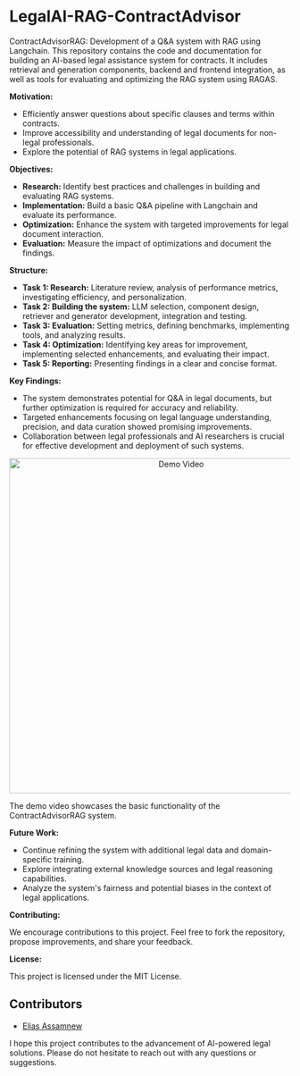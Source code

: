 # LegalAI-RAG-ContractAdvisor
ContractAdvisorRAG: Development of a Q&amp;A system with RAG using Langchain. This repository contains the code and documentation for building an AI-based legal assistance system for contracts. It includes retrieval and generation components, backend and frontend integration, as well as tools for evaluating and optimizing the RAG system using RAGAS.

**Motivation:**

- Efficiently answer questions about specific clauses and terms within contracts.
- Improve accessibility and understanding of legal documents for non-legal professionals.
- Explore the potential of RAG systems in legal applications.

**Objectives:**

* **Research:** Identify best practices and challenges in building and evaluating RAG systems.
* **Implementation:** Build a basic Q&A pipeline with Langchain and evaluate its performance.
* **Optimization:** Enhance the system with targeted improvements for legal document interaction.
* **Evaluation:** Measure the impact of optimizations and document the findings.

**Structure:**

* **Task 1: Research:** Literature review, analysis of performance metrics, investigating efficiency, and personalization.
* **Task 2: Building the system:** LLM selection, component design, retriever and generator development, integration and testing.
* **Task 3: Evaluation:** Setting metrics, defining benchmarks, implementing tools, and analyzing results.
* **Task 4: Optimization:** Identifying key areas for improvement, implementing selected enhancements, and evaluating their impact.
* **Task 5: Reporting:** Presenting findings in a clear and concise format.

**Key Findings:**

* The system demonstrates potential for Q&A in legal documents, but further optimization is required for accuracy and reliability.
* Targeted enhancements focusing on legal language understanding, precision, and data curation showed promising improvements.
* Collaboration between legal professionals and AI researchers is crucial for effective development and deployment of such systems.

<p align="center">
  <a href="https://youtu.be/KjBWNNN3thA">
    <img src="https://img.youtube.com/vi/KjBWNNN3thA/maxresdefault.jpg" alt="Demo Video" width="600" />
  </a>
</p>

The demo video showcases the basic functionality of the ContractAdvisorRAG system.

**Future Work:**

* Continue refining the system with additional legal data and domain-specific training.
* Explore integrating external knowledge sources and legal reasoning capabilities.
* Analyze the system's fairness and potential biases in the context of legal applications.

**Contributing:**

We encourage contributions to this project. Feel free to fork the repository, propose improvements, and share your feedback.

**License:**

This project is licensed under the MIT License.

## Contributors

- [Elias Assamnew](https://github.com/gelifatsy) 

I hope this project contributes to the advancement of AI-powered legal solutions. Please do not hesitate to reach out with any questions or suggestions.
